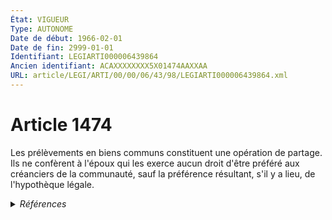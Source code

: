 ```yaml
---
État: VIGUEUR
Type: AUTONOME
Date de début: 1966-02-01
Date de fin: 2999-01-01
Identifiant: LEGIARTI000006439864
Ancien identifiant: ACAXXXXXXXX5X01474AAXXAA
URL: article/LEGI/ARTI/00/00/06/43/98/LEGIARTI000006439864.xml
---
```


<h1>Article 1474</h1>

Les prélèvements en biens communs constituent une opération de partage. Ils ne
confèrent à l'époux qui les exerce aucun droit d'être préféré aux créanciers de
la communauté, sauf la préférence résultant, s'il y a lieu, de l'hypothèque
légale.


<details>
  <summary><em>Références</em></summary>

  <h2>Textes faisant référence à l'article</h2>
  
  <ul>
    <li>
      <a href="https://legal.tricoteuses.fr//redirection/JORFTEXT000000503950?vers=git&vers=legifrance">Loi n°65-570 du 13 juillet 1965 PORTANT REFORME DES REGIMES MATRIMONIAUX</a> CODIFICATION cible
    </li>
  </ul>
  
  <h2>Références faites par l'article</h2>
  
  <ul>
    <li>
      1965-07-13 CODIFICATION source <a href="https://legal.tricoteuses.fr//redirection/JORFTEXT000000503950?vers=git&vers=legifrance">Loi n°65-570 du 13 juillet 1965 PORTANT REFORME DES REGIMES MATRIMONIAUX</a>
    </li>
  </ul>
</details>
